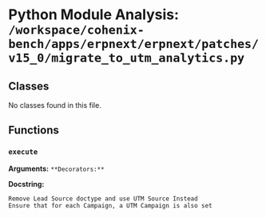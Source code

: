 # Python Module Analysis: `/workspace/cohenix-bench/apps/erpnext/erpnext/patches/v15_0/migrate_to_utm_analytics.py`

## Classes

No classes found in this file.


## Functions

### `execute`
**Arguments:** ``
**Decorators:** ``

**Docstring:**
```
Remove Lead Source doctype and use UTM Source Instead
Ensure that for each Campaign, a UTM Campaign is also set
```

